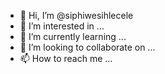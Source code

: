 - 👋 Hi, I’m @siphiwesihlecele
- 👀 I’m interested in ...
- 🌱 I’m currently learning ...
- 💞️ I’m looking to collaborate on ...
- 📫 How to reach me ...

<!---
siphiwesihlecele/siphiwesihlecele is a ✨ special ✨ repository because its `README.md` (this file) appears on your GitHub profile.
You can click the Preview link to take a look at your changes.
--->
